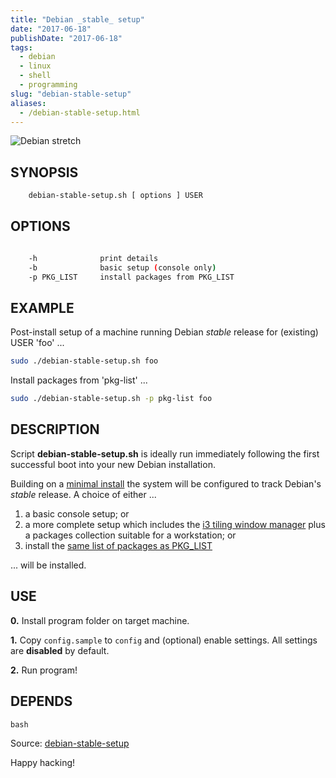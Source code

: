 ```yaml
---
title: "Debian _stable_ setup"
date: "2017-06-18"
publishDate: "2017-06-18"
tags:
  - debian
  - linux
  - shell
  - programming
slug: "debian-stable-setup"
aliases:
  - /debian-stable-setup.html
---
```


![Debian stretch](/img/debian_9_banner.png)

## SYNOPSIS

```bash
    debian-stable-setup.sh [ options ] USER
```

## OPTIONS

```bash

    -h              print details
    -b              basic setup (console only)
    -p PKG_LIST     install packages from PKG_LIST
```

## EXAMPLE

Post-install setup of a machine running Debian _stable_ release  for (existing) USER 'foo' ...

```bash
sudo ./debian-stable-setup.sh foo
```

Install packages from 'pkg-list' ...

```bash
sudo ./debian-stable-setup.sh -p pkg-list foo
```

## DESCRIPTION

Script **debian-stable-setup.sh** is ideally run immediately following the first successful boot into your new Debian installation.

Building on a [minimal install](http://www.circuidipity.com/minimal-debian) the system will be configured to track Debian's _stable_ release. A choice of either ...

1) a basic console setup; or
2) a more complete setup which includes the [i3 tiling window manager](http://www.circuidipity.com/i3-tiling-window-manager) plus a packages collection suitable for a workstation; or
3) install the [same list of packages as PKG_LIST](http://www.circuidipity.com/debian-package-list)

... will be installed.

## USE

**0.** Install program folder on target machine.

**1.** Copy `config.sample` to `config` and (optional) enable settings. All settings are **disabled** by default.

**2.** Run program!

## DEPENDS

`bash`

Source: [debian-stable-setup](https://github.com/vonbrownie/linux-post-install/tree/master/scripts/debian-stable-setup)

Happy hacking!
